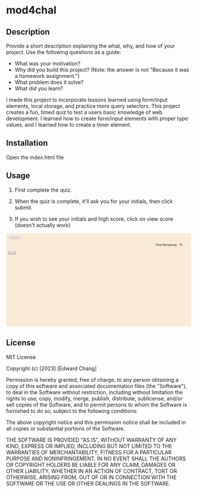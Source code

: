 # mod4chal

## Description

Provide a short description explaining the what, why, and how of your project. Use the following questions as a guide:

- What was your motivation?
- Why did you build this project? (Note: the answer is not "Because it was a homework assignment.")
- What problem does it solve?
- What did you learn?

I made this project to incorporate lessons learned using form/input elements, local storage, and practice more query selectors. This project creates a fun, timed quiz to test a users basic knowledge of web development. I learned how to create form/input elements with proper type values, and I learned how to create a timer element.

## Installation

Open the index.html file

## Usage

1. First complete the quiz.

2. When the quiz is complete, it'll ask you for your initials, then click submit.

3. If you wish to see your initials and high score, click on view score (doesn't actually work)

![alt text](assets/images/screenshot.png)

## License

MIT License

Copyright (c) [2023] [Edward Chang]

Permission is hereby granted, free of charge, to any person obtaining a copy
of this software and associated documentation files (the "Software"), to deal
in the Software without restriction, including without limitation the rights
to use, copy, modify, merge, publish, distribute, sublicense, and/or sell
copies of the Software, and to permit persons to whom the Software is
furnished to do so, subject to the following conditions:

The above copyright notice and this permission notice shall be included in all
copies or substantial portions of the Software.

THE SOFTWARE IS PROVIDED "AS IS", WITHOUT WARRANTY OF ANY KIND, EXPRESS OR
IMPLIED, INCLUDING BUT NOT LIMITED TO THE WARRANTIES OF MERCHANTABILITY,
FITNESS FOR A PARTICULAR PURPOSE AND NONINFRINGEMENT. IN NO EVENT SHALL THE
AUTHORS OR COPYRIGHT HOLDERS BE LIABLE FOR ANY CLAIM, DAMAGES OR OTHER
LIABILITY, WHETHER IN AN ACTION OF CONTRACT, TORT OR OTHERWISE, ARISING FROM,
OUT OF OR IN CONNECTION WITH THE SOFTWARE OR THE USE OR OTHER DEALINGS IN THE
SOFTWARE.
